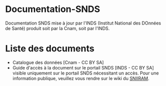 # Documentation-SNDS
Documentation SNDS mise à jour par l'INDS (Institut National des DOnnées de Santé) produit soit par la Cnam, soit par l'INDS. 

# Liste des documents
- Catalogue des données [Cnam - CC BY SA]
- Guide d'accès à la document sur le portail SNDS [INDS - CC BY SA] visible uniquement sur le portail SNDS nécessitant un accès. Pour une information publique, veuillez vous rendre sur le wiki du [SNIIRAM](http://open-data-assurance-maladie.ameli.fr/wiki-sniiram/index.php). 
